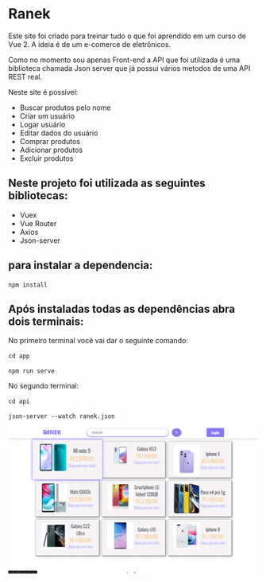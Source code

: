 # Ranek
Este site foi criado para treinar tudo o que foi aprendido em um curso de Vue 2.
A ideia é de um e-comerce de eletrônicos.

Como no momento sou apenas Front-end a API que foi utilizada é uma biblioteca chamada Json server que já possui vários metodos de uma API REST real.

Neste site é possível:
+ Buscar produtos pelo nome
+ Criar um usuário
+ Logar usuário
+ Editar dados do usuário
+ Comprar produtos
+ Adicionar produtos
+ Excluir produtos

## Neste projeto foi utilizada as seguintes bibliotecas:
+ Vuex
+ Vue Router
+ Axios
+ Json-server

## para instalar a dependencia: 
```
npm install
```

## Após instaladas todas as dependências abra dois terminais:
No primeiro terminal você vai dar o seguinte comando:
```
cd app
```
```
npm run serve
```
No segundo terminal:
```
cd api
```
```
json-server --watch ranek.json
```
<img width="600px" width="400px" src="app/src/assets/ezgif.com-gif-maker.gif">
